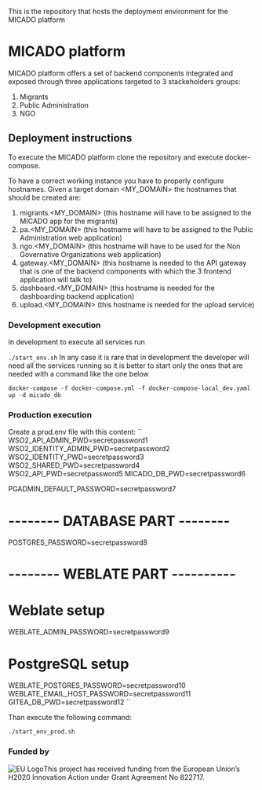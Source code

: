 This is the repository that hosts the deployment environment for the MICADO platform

# MICADO platform
MICADO platform offers a set of backend components integrated and exposed through three applications targeted to 3 stackeholders groups:
1. Migrants
2. Public Administration
3. NGO

## Deployment instructions
To execute the MICADO platform clone the repository and execute docker-compose.

To have a correct working instance you have to properly configure hostnames.  Given a target domain <MY_DOMAIN> the hostnames that should be created are:
1. migrants.<MY_DOMAIN> (this hostname will have to be assigned to the MICADO app for the migrants)
2. pa.<MY_DOMAIN> (this hostname will have to be assigned to the Public Administration web application)
3. ngo.<MY_DOMAIN> (this hostname will have to be used for the Non Governative Organizations web application)
4. gateway.<MY_DOMAIN> (this hostname is needed to the API gateway that is one of the backend components with which the 3 frontend application will talk to)
5. dashboard.<MY_DOMAIN> (this hostname is needed for the dashboarding backend application)
6. upload.<MY_DOMAIN> (this hostname is needed for the upload service)

### Development execution
In development to execute all services run

``
./start_env.sh
``
In any case it is rare that in development the developer will need all the services running so it is better to start only the ones that are needed with a command like the one below

``
docker-compose -f docker-compose.yml -f docker-compose-local_dev.yaml up -d micado_db
``


### Production execution
Create a prod.env file with this content:
``
WSO2_API_ADMIN_PWD=secretpassword1
WSO2_IDENTITY_ADMIN_PWD=secretpassword2
WSO2_IDENTITY_PWD=secretpassword3
WSO2_SHARED_PWD=secretpassword4
WSO2_API_PWD=secretpassword5
MICADO_DB_PWD=secretpassword6

PGADMIN_DEFAULT_PASSWORD=secretpassword7

# -------- DATABASE PART --------
POSTGRES_PASSWORD=secretpassword8

# -------- WEBLATE PART ----------
# Weblate setup
WEBLATE_ADMIN_PASSWORD=secretpassword9

# PostgreSQL setup
WEBLATE_POSTGRES_PASSWORD=secretpassword10
WEBLATE_EMAIL_HOST_PASSWORD=secretpassword11
GITEA_DB_PWD=secretpassword12
``

Than execute the following command:

``
./start_env_prod.sh
``

### Funded by

![EU Logo](https://github.com/micado-eu/MICADO/blob/master/img/Flag_of_Europe.svg_.png)This project has received funding from the European Union’s H2020 Innovation Action under Grant Agreement No 822717.
